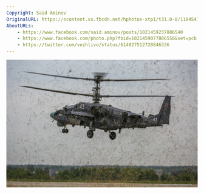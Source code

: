 ```yaml
---
Copyright: Said Aminov
OriginalURL: https://scontent.xx.fbcdn.net/hphotos-xtp1/t31.0-8/11045476_1021459077886556_5471315929412298176_o.jpg
AboutURLs:
	- https://www.facebook.com/said.aminov/posts/1021459237886540
	- https://www.facebook.com/photo.php?fbid=1021459077886556&set=pcb.1021459237886540&type=1&theater
	- https://twitter.com/vezhlivo/status/614827512728846336
---
```


![](20150628-001.jpg)
